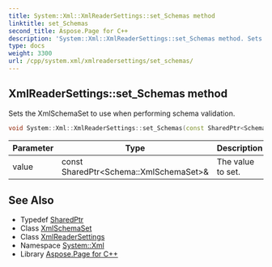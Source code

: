 ```yaml
---
title: System::Xml::XmlReaderSettings::set_Schemas method
linktitle: set_Schemas
second_title: Aspose.Page for C++
description: 'System::Xml::XmlReaderSettings::set_Schemas method. Sets the XmlSchemaSet to use when performing schema validation in C++.'
type: docs
weight: 3300
url: /cpp/system.xml/xmlreadersettings/set_schemas/
---
```

## XmlReaderSettings::set_Schemas method


Sets the XmlSchemaSet to use when performing schema validation.

```cpp
void System::Xml::XmlReaderSettings::set_Schemas(const SharedPtr<Schema::XmlSchemaSet> &value)
```


| Parameter | Type | Description |
| --- | --- | --- |
| value | const SharedPtr\<Schema::XmlSchemaSet\>\& | The value to set. |

## See Also

* Typedef [SharedPtr](../../../system/sharedptr/)
* Class [XmlSchemaSet](../../../system.xml.schema/xmlschemaset/)
* Class [XmlReaderSettings](../)
* Namespace [System::Xml](../../)
* Library [Aspose.Page for C++](../../../)
